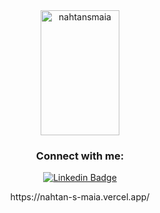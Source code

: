 <meta name="viewport" content="width=device-width, initial-scale=1.0">
<div align="center" class="row">
<!--  <img height='200' src="https://github-readme-stats.vercel.app/api?username=nahtansmaia&show_icons=true&count_private=true&locale=en&layout=compact&theme=dracula" alt="nahtansmaia" style="width:50%;"/> -->
  <!--<a href="https://github.com/nahtansmaia" target="_blank" rel="noopener noreferrer"><img src="https://crd.so/i/nahtansmaia?dark&removeLink" alt="nahtansmaia’s GitHub image" width="600" height="314" />-->
  <img height='200' src="https://github-readme-stats.vercel.app/api/top-langs/?username=nahtansmaia&layout=compact&theme=dracula&count_private=true&hide=javascript,css,html" alt="nahtansmaia" style="width:50%;"/><!--rJa1UwaIbMSzqjU4nlrnVEYt-->
<h3 align="center" color="blue">Connect with me:</h3>
<div align="center">
  
[![Linkedin Badge](https://img.shields.io/badge/-Nathan%20Maia-6633cc?style=flat-square&logo=Linkedin&logoColor=white&link=https://www.linkedin.com/in/nathanmaia/)](https://www.linkedin.com/in/nathanmaia/)
  
</div>
https://nahtan-s-maia.vercel.app/
